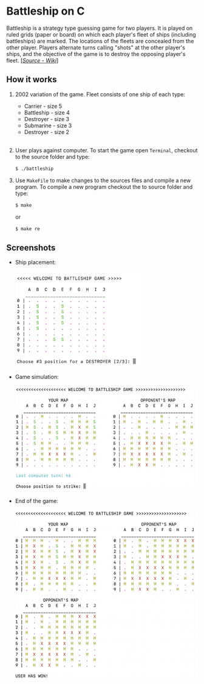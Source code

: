 # Battleship on C

Battleship is a strategy type guessing game for two players. It is played on ruled grids (paper or board) on which each player's fleet of ships (including battleships) are marked. The locations of the fleets are concealed from the other player. Players alternate turns calling "shots" at the other player's ships, and the objective of the game is to destroy the opposing player's fleet. <a href="https://en.wikipedia.org/wiki/Battleship_(game)" target="_blank">[_Source - Wiki_]</a>

## How it works

1. 2002 variation of the game. Fleet consists of one ship of each type:

   - Carrier - size 5
   - Battleship - size 4
   - Destroyer - size 3
   - Submarine - size 3
   - Destroyer - size 2 <br />
     <br />

2. User plays against computer. To start the game open `Terminal`, checkout to the source folder and type:

   ```sh
   $ ./battleship
   ```

3. Use `MakeFile` to make changes to the sources files and compile a new program. To compile a new program checkout the to source folder and type:

   ```sh
   $ make
   ```

   or

   ```sh
   $ make re
   ```

## Screenshots

- Ship placement:
  <br>
  <br>
  <img src="./screenshots/ship_placement.png" height="250" alt="Ship Placement">

- Game simulation:
  <br>
  <br>
  <img src="./screenshots/game_simulation.png" height="275" width="500" alt="Game Simulation">

- End of the game:
  <br>
  <br>
  <img src="./screenshots/end_of_the_game.png" height="440" width="500" alt="End of the game">
